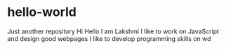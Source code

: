 # hello-world
Just another repository
Hi 
Hello I am Lakshmi I like to work on JavaScript and design good webpages
I like to develop  programming skills on wd
